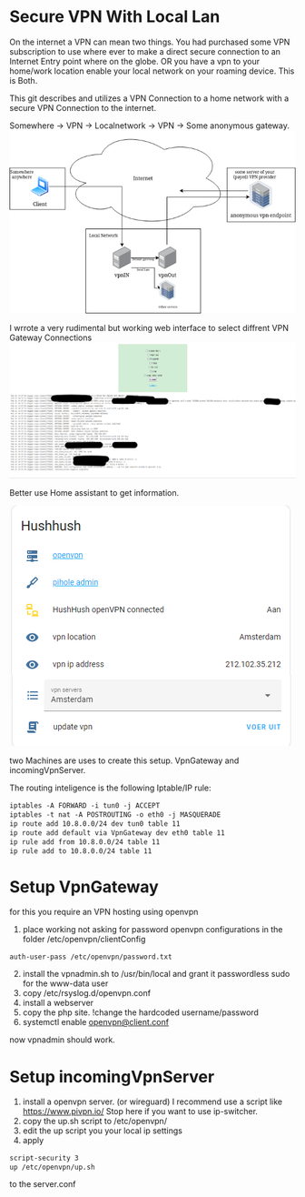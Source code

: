 # Secure VPN With Local Lan

On the internet a VPN can mean two things.
You had purchased some VPN subscription to use where ever to make a direct secure connection to an Internet Entry point where on the globe. 
OR you have a vpn to your home/work location enable your local network on your roaming device.
This is Both.

This git describes and utilizes a VPN Connection to a home network with a secure VPN Connection to the internet. 

Somewhere -> VPN -> Localnetwork -> VPN -> Some anonymous gateway.
![](./images/vpnMap.drawio.png)

I wrrote a very rudimental but working web interface to select diffrent VPN Gateway Connections
![](./images/vpnPhpClient.png)

Better use Home assistant to get information.

![](./images/HA.png)

two Machines are uses to create this setup. VpnGateway and incomingVpnServer.

The routing inteligence is the following Iptable/IP rule:
```
iptables -A FORWARD -i tun0 -j ACCEPT 
iptables -t nat -A POSTROUTING -o eth0 -j MASQUERADE 
ip route add 10.8.0.0/24 dev tun0 table 11
ip route add default via VpnGateway dev eth0 table 11
ip rule add from 10.8.0.0/24 table 11
ip rule add to 10.8.0.0/24 table 11
```

# Setup VpnGateway
for this you require an VPN hosting using openvpn
1) place working not asking for password openvpn configurations in the folder /etc/openvpn/clientConfig
```
auth-user-pass /etc/openvpn/password.txt
```
2) install the vpnadmin.sh to /usr/bin/local and grant it passwordless sudo for the www-data user
3) copy /etc/rsyslog.d/openvpn.conf
4) install a webserver
5) copy the php site. !change the hardcoded username/password
6) systemctl enable openvpn@client.conf

now vpnadmin should work. 


# Setup incomingVpnServer
1) install a openvpn server. (or wireguard) I recommend use a script like https://www.pivpn.io/
Stop here if you want to use ip-switcher.
3) copy the up.sh script to /etc/openvpn/
4) edit the up script you your local ip settings
5) apply
```
script-security 3 
up /etc/openvpn/up.sh
```
to the server.conf
